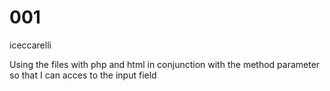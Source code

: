 # 001
iceccarelli

Using the files with php and html in conjunction with the method parameter so that I can acces to the input field 
